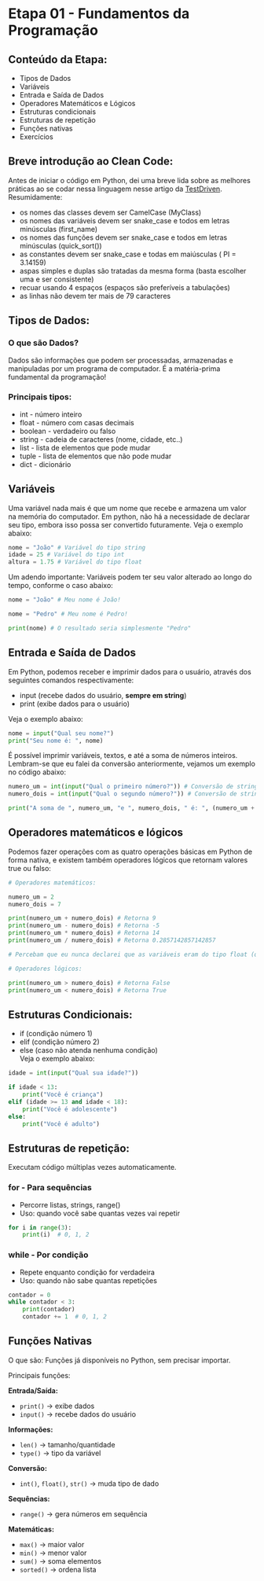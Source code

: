 # Etapa 01 - Fundamentos da Programação

## Conteúdo da Etapa:
- Tipos de Dados
- Variáveis
- Entrada e Saída de Dados
- Operadores Matemáticos e Lógicos
- Estruturas condicionais
- Estruturas de repetição
- Funções nativas
- Exercícios

## Breve introdução ao Clean Code:

Antes de iniciar o código em Python, dei uma breve lida sobre as melhores práticas ao se codar nessa linguagem nesse artigo da [TestDriven](https://testdriven.io/blog/clean-code-python/).
Resumidamente:
- os nomes das classes devem ser CamelCase (MyClass)
- os nomes das variáveis devem ser snake_case e todos em letras minúsculas (first_name)
- os nomes das funções devem ser snake_case e todos em letras minúsculas (quick_sort())
- as constantes devem ser snake_case e todas em maiúsculas ( PI = 3.14159)
- aspas simples e duplas são tratadas da mesma forma (basta escolher uma e ser consistente)
- recuar usando 4 espaços (espaços são preferíveis a tabulações)
- as linhas não devem ter mais de 79 caracteres

## Tipos de Dados:

### O que são Dados?
Dados são informações que podem ser processadas, armazenadas e manipuladas por um programa de computador. É a matéria-prima fundamental da programação!

### Principais tipos:

- int - número inteiro
- float - número com casas decimais
- boolean - verdadeiro ou falso
- string - cadeia de caracteres (nome, cidade, etc..)
- list - lista de elementos que pode mudar
- tuple - lista de elementos que não pode mudar
- dict - dicionário

## Variáveis

Uma variável nada mais é que um nome que recebe e armazena um valor na memória do computador. Em python, não há a necessidade de declarar seu tipo, embora isso possa ser convertido futuramente. Veja o exemplo abaixo:

```python
nome = "João" # Variável do tipo string
idade = 25 # Variável do tipo int
altura = 1.75 # Variável do tipo float
```

Um adendo importante: Variáveis podem ter seu valor alterado ao longo do tempo, conforme o caso abaixo:
```python
nome = "João" # Meu nome é João!

nome = "Pedro" # Meu nome é Pedro!

print(nome) # O resultado seria simplesmente "Pedro"
```

## Entrada e Saída de Dados

Em Python, podemos receber e imprimir dados para o usuário, através dos seguintes comandos respectivamente:
- input (recebe dados do usuário, **sempre em string**)
- print (exibe dados para o usuário)

Veja o exemplo abaixo:

```python
nome = input("Qual seu nome?")
print("Seu nome é: ", nome)
```
É possível imprimir variáveis, textos, e até a soma de números inteiros. Lembram-se que eu falei da conversão anteriormente, vejamos um exemplo no código abaixo:
```python
numero_um = int(input("Qual o primeiro número?")) # Conversão de string para inteiro
numero_dois = int(input("Qual o segundo número?")) # Conversão de string para inteiro

print("A soma de ", numero_um, "e ", numero_dois, " é: ", (numero_um + numero_dois)) # Caso eu responda 2 e 5, retornaria: "A soma de 2 e 5 é: 7"
```
## Operadores matemáticos e lógicos

Podemos fazer operações com as quatro operações básicas em Python de forma nativa, e existem também operadores lógicos que retornam valores true ou falso:
```python
# Operadores matemáticos:

numero_um = 2
numero_dois = 7

print(numero_um + numero_dois) # Retorna 9
print(numero_um - numero_dois) # Retorna -5
print(numero_um * numero_dois) # Retorna 14
print(numero_um / numero_dois) # Retorna 0.2857142857142857

# Percebam que eu nunca declarei que as variáveis eram do tipo float (que aceitam casas decimais), mas o próprio código subentende quando realizo uma operação que daria um resultado dessa forma.

# Operadores lógicos:

print(numero_um > numero_dois) # Retorna False
print(numero_um < numero_dois) # Retorna True
```

## Estruturas Condicionais:

- if (condição número 1)
- elif (condição número 2)
- else (caso não atenda nenhuma condição)\
Veja o exemplo abaixo:
```python
idade = int(input("Qual sua idade?"))

if idade < 13:
    print("Você é criança")
elif (idade >= 13 and idade < 18):
    print("Você é adolescente")
else:
    print("Você é adulto")
```

## Estruturas de repetição:

Executam código múltiplas vezes automaticamente.

### for - Para sequências
- Percorre listas, strings, range()
- Uso: quando você sabe quantas vezes vai repetir

```python
for i in range(3):
    print(i)  # 0, 1, 2
```

### while - Por condição
- Repete enquanto condição for verdadeira
- Uso: quando não sabe quantas repetições

```python
contador = 0
while contador < 3:
    print(contador)
    contador += 1  # 0, 1, 2
```

## Funções Nativas

O que são: Funções já disponíveis no Python, sem precisar importar.

Principais funções:

**Entrada/Saída:**
- `print()` → exibe dados
- `input()` → recebe dados do usuário

**Informações:**
- `len()` → tamanho/quantidade
- `type()` → tipo da variável

**Conversão:**
- `int()`, `float()`, `str()` → muda tipo de dado

**Sequências:**
- `range()` → gera números em sequência

**Matemáticas:**
- `max()` → maior valor
- `min()` → menor valor  
- `sum()` → soma elementos
- `sorted()` → ordena lista